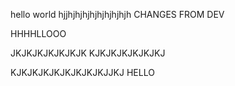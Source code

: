 hello world
hjjhjhjhjhjhjhjhjhjh
CHANGES FROM DEV


HHHHLLOOO


JKJKJKJKJKJKJK
KJKJKJKJKJKJKJ



KJKJKJKJKJKJKJKJKJJKJ
HELLO